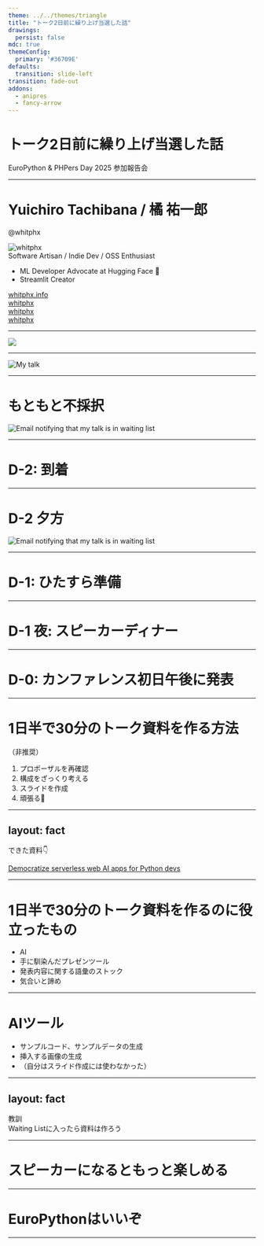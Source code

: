 ```yaml
---
theme: ../../themes/triangle
title: "トーク2日前に繰り上げ当選した話"
drawings:
  persist: false
mdc: true
themeConfig:
  primary: '#36709E'
defaults:
  transition: slide-left
transition: fade-out
addons:
  - anipres
  - fancy-arrow
---
```


<h1 text="5xl/20">
トーク2日前に繰り上げ当選した話
</h1>

EuroPython & PHPers Day 2025 参加報告会

---

<h1 text-4xl>Yuichiro Tachibana / 橘 祐一郎</h1>

@whitphx

<div absolute top-40 right-40>
<img src="https://avatars.githubusercontent.com/u/3135397?v=4" alt="whitphx" w="130px">
</div>

<div mt-8>
Software Artisan / Indie Dev / OSS Enthusiast
</div>

<div mt-4>

<v-clicks>

- ML Developer Advocate at <span v-mark.underline.yellow="1">Hugging Face</span> 🤗
- <span v-mark.underline.red="2">Streamlit</span> Creator

</v-clicks>

</div>

<div my-10 w-min flex="~ gap-1" items-center justify-center v-click>
  <div i-ri-user-3-line op50 ma text-2xl />
  <div><a href="https://whitphx.info/" target="_blank" class="border-none! font-300">whitphx.info</a></div>
  <div i-ri-github-line op50 ma text-2xl ml4/>
  <div><a href="https://github.com/whitphx" target="_blank" class="border-none! font-300">whitphx</a></div>
  <div i-ri-linkedin-line op50 ma text-2xl ml4/>
  <div><a href="https://www.linkedin.com/in/whitphx/" target="_blank" class="border-none! font-300">whitphx</a></div>
  <div i-ri-twitter-x-line op50 ma text-2xl ml4/>
  <div><a href="https://twitter.com/whitphx" target="_blank" class="border-none! font-300">whitphx</a></div>
</div>

---

<img src="/europython_banner.png" absolute inset-0 object-cover >

---

<img src="/2025-07-16 22.28.53.jpg" alt="My talk" absolute inset-0 object-cover >

---

# もともと不採択

<img src="/email_waiting_list.png" alt="Email notifying that my talk is in waiting list" absolute top-20 bottom-0 left-0 right-0 object-cover >

---

# D-2: 到着

---

# D-2 夕方

<img src="/email_ask.png" alt="Email notifying that my talk is in waiting list" absolute bottom-0 h-110 object-contain >

---

# D-1: ひたすら準備
<!-- 1日半で準備 -->

---
# D-1 夜: スピーカーディナー

<!-- スピーカーディナー -->

---
# D-0: カンファレンス初日午後に発表

<!-- 発表 -->

---

# 1日半で30分のトーク資料を作る方法

（非推奨）

<v-clicks>

1. プロポーザルを再確認
2. 構成をざっくり考える
3. スライドを作成
4. 頑張る💪

</v-clicks>

---
layout: fact
---

できた資料👇

[Democratize serverless web AI apps for Python devs](https://slides.whitphx.info/202507-python-serverless-web-apps)

---

# 1日半で30分のトーク資料を作るのに役立ったもの

<v-clicks text-5xl>

- AI
- 手に馴染んだプレゼンツール
- 発表内容に関する語彙のストック
- 気合いと諦め

</v-clicks>

---

# AIツール

<v-clicks text-4xl>

- サンプルコード、サンプルデータの生成
- 挿入する画像の生成
- （自分はスライド作成には使わなかった）

</v-clicks>

---
layout: fact
---

<div text-6xl>
教訓
</div>

<div text-5xl mt-10>
Waiting Listに入ったら資料は作ろう
</div>

---

# スピーカーになるともっと楽しめる

<!-- 写真を挿入 -->

---

# EuroPythonはいいぞ

---
